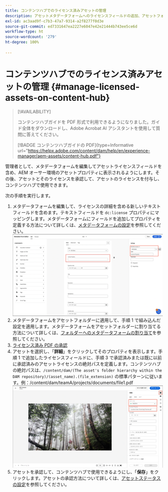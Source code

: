 ```yaml
---
title: コンテンツハブでのライセンス済みアセットの管理
description: アセットメタデータフォームへのライセンスフィールドの追加、アセットフォルダーへのライセンスメタデータプロパティの適用、使用するライセンスを持つアセットの承認について説明します。
exl-id: ac3aad9f-c7b3-47a7-9314-a2f8277f0d3e
source-git-commit: ed7331647ea2227e6047e42e21444b743ee5ce6d
workflow-type: ht
source-wordcount: '279'
ht-degree: 100%

---
```


# コンテンツハブでのライセンス済みアセットの管理 {#manage-licensed-assets-on-content-hub}

>[!AVAILABILITY]
>
>コンテンツハブガイドを PDF 形式で利用できるようになりました。ガイド全体をダウンロードし、Adobe Acrobat AI アシスタントを使用して質問に答えてください。
>
>[!BADGE コンテンツハブガイドの PDF]{type=Informative url="https://helpx.adobe.com/content/dam/help/en/experience-manager/aem-assets/content-hub.pdf"}

管理者として、メタデータフォームを編集してアセットライセンスフィールドを含め、AEM オーサー環境のアセットプロパティに表示されるようにします。その後、アセットとそのライセンスを承認して、アセットのライセンスを付与し、コンテンツハブで使用できます。

次の手順を実行します。

1. メタデータフォームを編集して、ライセンスの詳細を含める新しいテキストフィールドを含めます。テキストフィールドを `dc:license` プロパティにマッピングします。メタデータフォームにフィールドを追加してプロパティを定義する方法について詳しくは、[メタデータフォームの設定](/help/assets/metadata-assets-view.md#metadata-forms)を参照してください。
   ![ZIP 抽出](/help/assets/assets/metadata-form-edit.png)
1. メタデータフォームをアセットフォルダーに適用して、手順 1 で組み込んだ設定を適用します。メタデータフォームをアセットフォルダーに割り当てる方法について詳しくは、[フォルダーへのメタデータフォームの割り当て](/help/assets/metadata-assets-view.md#metadata-forms)を参照してください。
1. [ライセンス済み PDF の承認](/help/assets/manage-organize-assets-view.md#set-asset-status)
1. アセットを選択し、「**詳細**」をクリックしてそのプロパティを表示します。手順 1 で追加したライセンスフィールドに、手順 3 で承認済みまたは既に以前に承認済みのアセットライセンスの絶対パスを定義します。コンテンツハブの絶対パスは、`/content/dam/(The asset's folder hierarchy within the DAM repository)/(asset_name).(file_extension)` の標準パターンに従います。例：/content/dam/teamA/projects/documents/file1.pdf
   ![絶対パス](/help/assets/assets/absolute-path.png)
1. アセットを承認して、コンテンツハブで使用できるようにし、「**保存**」をクリックします。アセットの承認方法について詳しくは、[アセットステータスの設定](/help/assets/manage-organize-assets-view.md#set-asset-status)を参照してください。
